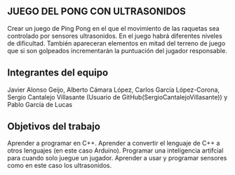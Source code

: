 ## **JUEGO DEL PONG CON ULTRASONIDOS**

Crear un juego de Ping Pong en el que el movimiento de las raquetas sea controlado por sensores ultrasonidos.
En el juego habrá diferentes niveles de dificultad.
También apareceran elementos en mitad del terreno de juego que si son golpeados incrementarán la puntuación del jugador responsable.

## Integrantes del equipo

Javier Alonso Geijo,
Alberto Cámara López,
Carlos García López-Corona,
Sergio Cantalejo Villasante (Usuario de GitHub(SergioCantalejoVillasante)) y 
Pablo García de Lucas

## Objetivos del trabajo

Aprender a programar en C++. Aprender a convertir el lenguaje de C++ a otros lenguajes (en este caso Arduino). Programar una inteligencia artifcial para cuando solo juegue un jugador. Aprender a usar y programar sensores como en este caso los ultrasonidos.

 
